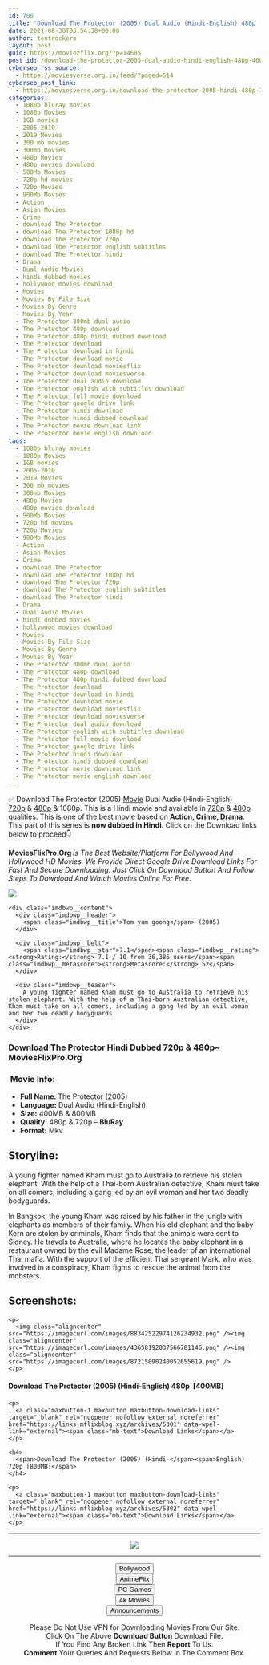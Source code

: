 ```yaml
---
id: 706
title: 'Download The Protector (2005) Dual Audio (Hindi-English) 480p [400MB] || 720p [800MB]'
date: 2021-08-30T03:54:38+00:00
author: tentrockers
layout: post
guid: https://moviezflix.org/?p=14685
post id: /download-the-protector-2005-dual-audio-hindi-english-480p-400mb-720p-800mb/
cyberseo_rss_source:
  - https://moviesverse.org.in/feed/?paged=514
cyberseo_post_link:
  - https://moviesverse.org.in/download-the-protector-2005-hindi-480p-720p/
categories:
  - 1080p bluray movies
  - 1080p Movies
  - 1GB movies
  - 2005-2010
  - 2019 Movies
  - 300 mb movies
  - 300mb Movies
  - 480p Movies
  - 480p movies download
  - 500Mb Movies
  - 720p hd movies
  - 720p Movies
  - 900Mb Movies
  - Action
  - Asian Movies
  - Crime
  - download The Protector
  - download The Protector 1080p hd
  - download The Protector 720p
  - download The Protector english subtitles
  - download The Protector hindi
  - Drama
  - Dual Audio Movies
  - hindi dubbed movies
  - hollywood movies download
  - Movies
  - Movies By File Size
  - Movies By Genre
  - Movies By Year
  - The Protector 300mb dual audio
  - The Protector 480p download
  - The Protector 480p hindi dubbed download
  - The Protector download
  - The Protector download in hindi
  - The Protector download movie
  - The Protector download moviesflix
  - The Protector download moviesverse
  - The Protector dual audio download
  - The Protector english with subtitles download
  - The Protector full movie download
  - The Protector google drive link
  - The Protector hindi download
  - The Protector hindi dubbed download
  - The Protector movie download link
  - The Protector movie english download
tags:
  - 1080p bluray movies
  - 1080p Movies
  - 1GB movies
  - 2005-2010
  - 2019 Movies
  - 300 mb movies
  - 300mb Movies
  - 480p Movies
  - 480p movies download
  - 500Mb Movies
  - 720p hd movies
  - 720p Movies
  - 900Mb Movies
  - Action
  - Asian Movies
  - Crime
  - download The Protector
  - download The Protector 1080p hd
  - download The Protector 720p
  - download The Protector english subtitles
  - download The Protector hindi
  - Drama
  - Dual Audio Movies
  - hindi dubbed movies
  - hollywood movies download
  - Movies
  - Movies By File Size
  - Movies By Genre
  - Movies By Year
  - The Protector 300mb dual audio
  - The Protector 480p download
  - The Protector 480p hindi dubbed download
  - The Protector download
  - The Protector download in hindi
  - The Protector download movie
  - The Protector download moviesflix
  - The Protector download moviesverse
  - The Protector dual audio download
  - The Protector english with subtitles download
  - The Protector full movie download
  - The Protector google drive link
  - The Protector hindi download
  - The Protector hindi dubbed download
  - The Protector movie download link
  - The Protector movie english download
---
```

<div class="thecontent clearfix">
  <p>
    ✅ Download The Protector (2005) <a href="https://moviesverse.org.in/category/movies/" data-wpel-link="internal">Movie</a> Dual Audio (Hindi-English) <a href="https://moviesverse.org.in/720p-movies/" data-wpel-link="internal">720p</a>&nbsp;&&nbsp;<a href="https://moviesverse.org.in/480p-movies/" data-wpel-link="internal">480p</a> & 1080p. This is a Hindi movie and available in <a href="https://moviesverse.org.in/720p-movies/" data-wpel-link="internal">720p</a>&nbsp;&&nbsp;<a href="https://moviesverse.org.in/480p-movies/" data-wpel-link="internal">480p</a> qualities. This is one of the best movie based on <strong>Action, Crime, Drama</strong>. This part of this series is <strong>now dubbed in <span>Hindi.&nbsp;</span></strong><span>Click on the Download links below to proceed👇</span>
  </p>
  
  <p>
    <strong><span>MoviesFlixPro.Org&nbsp;</span></strong><em>is The Best Website/Platform For Bollywood And Hollywood HD Movies. We Provide Direct Google Drive Download Links For Fast And Secure Downloading. Just Click On Download Button And Follow Steps To&nbsp;Download And Watch Movies Online For Free.</em>
  </p>
  
  <div class="imdbwp imdbwp--movie dark">
    <div class="imdbwp__thumb">
      <a class="imdbwp__link" target="_blank" title="Tom yum goong" href="https://www.imdb.com/title/tt0427954/" rel="nofollow external noopener noreferrer" data-wpel-link="external"><img class="imdbwp__img" src="https://m.media-amazon.com/images/M/MV5BMzlkYjg4MzEtMzM4My00NzVkLWEyZDUtMjYwNTNkNjZjYWMzXkEyXkFqcGdeQXVyMzM4MjM0Nzg@._V1_SX300.jpg" /></a>
    </div>
    
    <div class="imdbwp__content">
      <div class="imdbwp__header">
        <span class="imdbwp__title">Tom yum goong</span> (2005)
      </div>
      
      <div class="imdbwp__belt">
        <span class="imdbwp__star">7.1</span><span class="imdbwp__rating"><strong>Rating:</strong> 7.1 / 10 from 36,386 users</span><span class="imdbwp__metascore"><strong>Metascore:</strong> 52</span>
      </div>
      
      <div class="imdbwp__teaser">
        A young fighter named Kham must go to Australia to retrieve his stolen elephant. With the help of a Thai-born Australian detective, Kham must take on all comers, including a gang led by an evil woman and her two deadly bodyguards.
      </div>
    </div>
  </div>
  
  <h3>
    <span>Download The Protector Hindi Dubbed 720p & 480p~ MoviesFlixPro.Org</span>
  </h3>
  
  <h3>
    <span>&nbsp;Movie Info:&nbsp;</span>
  </h3>
  
  <ul>
    <li>
      <strong>Full Name: </strong>The Protector (2005)
    </li>
    <li>
      <strong>Language:</strong> Dual Audio (Hindi-English)
    </li>
    <li>
      <strong>Size:</strong> 400MB & 800MB
    </li>
    <li>
      <strong>Quality:</strong> 480p & 720p – <span><strong>BluRay</strong></span>
    </li>
    <li>
      <strong>Format:</strong>&nbsp;Mkv
    </li>
  </ul>
  
  <h2>
    <span>Storyline:</span>
  </h2>
  
  <p>
    A young fighter named Kham must go to Australia to retrieve his stolen elephant. With the help of a Thai-born Australian detective, Kham must take on all comers, including a gang led by an evil woman and her two deadly bodyguards.
  </p>
  
  <div>
    In Bangkok, the young Kham was raised by his father in the jungle with elephants as members of their family. When his old elephant and the baby Kern are stolen by criminals, Kham finds that the animals were sent to Sidney. He travels to Australia, where he locates the baby elephant in a restaurant owned by the evil Madame Rose, the leader of an international Thai mafia. With the support of the efficient Thai sergeant Mark, who was involved in a conspiracy, Kham fights to rescue the animal from the mobsters.
  </div>
  
  <div class="summary_text">
    <h2>
      <span>Screenshots:</span>
    </h2>
    
    <p>
      <img class="aligncenter" src="https://imagecurl.com/images/88342522974126234932.png" /><img class="aligncenter" src="https://imagecurl.com/images/43658192037566781146.png" /><img class="aligncenter" src="https://imagecurl.com/images/87215090240052655619.png" />
    </p>
  </div>
  
  <div class="inline canwrap">
    <h4>
      <span>Download The Protector (2005) (Hindi-English) </span><span>480p&nbsp; [400MB]</span>
    </h4>
    
    <p>
      <a class="maxbutton-1 maxbutton maxbutton-download-links" target="_blank" rel="noopener nofollow external noreferrer" href="https://links.mflixblog.xyz/archives/5301" data-wpel-link="external"><span class="mb-text">Download Links</span></a>
    </p>
    
    <h4>
      <span>Download The Protector (2005) (Hindi-</span><span>English) 720p [800MB]</span>
    </h4>
    
    <p>
      <a class="maxbutton-1 maxbutton maxbutton-download-links" target="_blank" rel="noopener nofollow external noreferrer" href="https://links.mflixblog.xyz/archives/5302" data-wpel-link="external"><span class="mb-text">Download Links</span></a>
    </p>
  </div>
</div>

<center>
  </p> 
  
  <hr />
  
  <p>
    <a href="http://gdrivepro.xyz/join.php" data-wpel-link="external" target="_blank" rel="nofollow external noopener noreferrer"><img src="https://i.imgur.com/FhMdWdW.png" /></a>
  </p>
  
  <hr />
  
  <p>
    <a href="https://dogemovies.xyz" target="_blank" data-wpel-link="external" rel="nofollow external noopener noreferrer"><button class="button button5">Bollywood</button></a><br /> <a href="https://animeflix.in" target="_blank" data-wpel-link="external" rel="nofollow external noopener noreferrer"><button class="button button5">AnimeFlix</button></a><br /> <a href="https://gamesflix.net/" target="_blank" data-wpel-link="external" rel="nofollow external noopener noreferrer"><button class="button button5">PC Games</button></a><br /> <a href="https://uhdmovies.in" target="_blank" data-wpel-link="external" rel="nofollow external noopener noreferrer"><button class="button button5">4k Movies</button></a><br /> <a href="https://moviesverse.org.in/announcements/" target="_blank" data-wpel-link="internal" rel="noopener"><button class="button button5">Announcements</button></a>
  </p>
  
  <div class="alert alert-danger">
    Please Do Not Use VPN for Downloading Movies From Our Site.
  </div>
  
  <div class="alert alert-success">
    Click On The Above <strong>Download Button</strong> Download File.
  </div>
  
  <div class="alert alert-warning">
    If You Find Any Broken Link Then <strong>Report</strong> To Us.
  </div>
  
  <div class="alert alert-info">
    <strong>Comment</strong> Your Queries And Requests Below In The Comment Box.
  </div>
  
  <p>
    </center>
  </p>